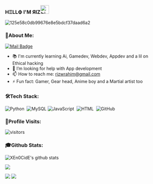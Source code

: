 ### HΞLLФ I'M ЯIZ<img src="https://user-images.githubusercontent.com/1303154/88677602-1635ba80-d120-11ea-84d8-d263ba5fc3c0.gif" width="28px" alt="hi">

![125e58c0db99676e8e5bdcf37daad6a2](https://user-images.githubusercontent.com/73348960/108616734-ab383200-7429-11eb-9de3-c9c116d9fe78.gif)

### 📌About Me:

[![Mail Badge](https://img.shields.io/badge/-@_uza._-e84393?style=flat&labelColor=e84393&logo=instagram&logoColor=white)](https://instagram.com/_uza._)
- 📚 I'm currently learning Ai, Gamedev, Webdev, Appdev and a lil on Ethical hacking
- 🤔 I’m looking for help with App development
- 📫 How to reach me: rizwrahim@gmail.com
- ⚡ Fun fact: Gamer, Gear head, Anime boy and a Martial artist too

### 🛠️Tech Stack:

![Python](https://img.shields.io/badge/-Python-05122A?style=flat&logo=python)&nbsp;
![MySQL](http://img.shields.io/badge/-MySQL-05122A?style=flat-square&logo=mysql&logoColor=owlnight)
![JavaScript](https://img.shields.io/badge/-JavaScript-05122A?style=flat&logo=javascript)&nbsp;
![HTML](https://img.shields.io/badge/-HTML-05122A?style=flat&logo=HTML5)&nbsp;
![GitHub](https://img.shields.io/badge/-GitHub-05122A?style=flat&logo=github)&nbsp;

### 👣Profile Visits:

![visitors](https://visitor-badge.glitch.me/badge?page_id=XEn0CidE.XEn0CidE)


### 🎓Github Stats:

![XEn0CidE's github stats](https://github-readme-stats.vercel.app/api?username=XEn0CidE&count_private=true&show_icons=true&theme=great-gatsby&hide=contribs,prs)
 
  <img src="https://github-profile-trophy.vercel.app/?username=XEn0CidE&theme=onedark&rank=SECRET,SSS,SS,S,AAA,AA,A,B" />
</p>


  <img src="https://badges.pufler.dev/visits/XEn0CidE/XEn0CidE?color=black&logo=github" />
  <img src="https://komarev.com/ghpvc/?username=XEn0CidE" />
  <img src="https://hits.seeyoufarm.com/api/count/incr/badge.svg?
